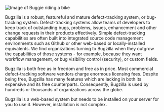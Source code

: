 ![Image of Buggie riding a bike](bugzilla-bike-banner.png)

Bugzilla is a robust, featureful and mature defect-tracking system, or
bug-tracking system. Defect-tracking systems allow teams of developers to keep
track of outstanding bugs, problems, issues, enhancement and other change
requests in their products effectively. Simple defect-tracking capabilities are
often built into integrated source code management environments such as Github
or other web-based or locally-installed equivalents. We find organizations
turning to Bugzilla when they outgrow the capabilities of those systems - for
example, because they want workflow management, or bug visibility control
(security), or custom fields.

Bugzilla is both free as in freedom and free as in price. Most commercial
defect-tracking software vendors charge enormous licensing fees. Despite being
free, Bugzilla has many features which are lacking in both its expensive and
its free counterparts. Consequently, Bugzilla is used by hundreds or thousands
of organizations across the globe.

Bugzilla is a web-based system but needs to be installed on your server for you
to use it. However, installation is not complex.
